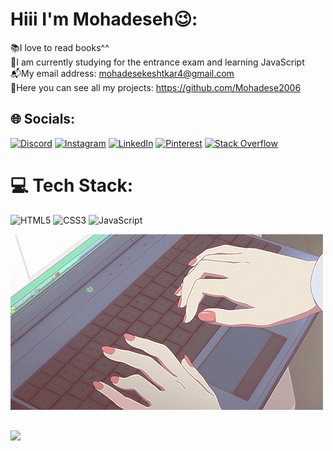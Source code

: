 
# Hiii I'm Mohadeseh😉:
📚I love to read books^^<br>🌱I am currently studying for the entrance exam and learning JavaScript<br>📬My email address: mohadesekeshtkar4@gmail.com<br>🌚Here you can see all my projects: https://github.com/Mohadese2006<br>


## 🌐 Socials:
[![Discord](https://img.shields.io/badge/Discord-%237289DA.svg?logo=discord&logoColor=white)](https://discord.gg/<@1070171214036877324>) [![Instagram](https://img.shields.io/badge/Instagram-%23E4405F.svg?logo=Instagram&logoColor=white)](https://instagram.com/@stackbit.ir) [![LinkedIn](https://img.shields.io/badge/LinkedIn-%230077B5.svg?logo=linkedin&logoColor=white)](https://linkedin.com/in/www.linkedin.com/in/mohadesekeshtkar2006) [![Pinterest](https://img.shields.io/badge/Pinterest-%23E60023.svg?logo=Pinterest&logoColor=white)](https://pinterest.com/@mohadesekeshtkar4) [![Stack Overflow](https://img.shields.io/badge/-Stackoverflow-FE7A16?logo=stack-overflow&logoColor=white)](https://stackoverflow.com/users/https://stackoverflow.com/users/22197809/mohadese-keshtkar)


# 💻 Tech Stack:
![HTML5](https://img.shields.io/badge/html5-%23E34F26.svg?style=for-the-badge&logo=html5&logoColor=white) ![CSS3](https://img.shields.io/badge/css3-%231572B6.svg?style=for-the-badge&logo=css3&logoColor=white) ![JavaScript](https://img.shields.io/badge/javascript-%23323330.svg?style=for-the-badge&logo=javascript&logoColor=%23F7DF1E)



<img align="center" src="img/d85d4581632bcf7f14a4bab4914f5d1e.gif">

[![](https://visitcount.itsvg.in/api?id=Mohadese-Keshtkar&icon=5&color=11)](https://visitcount.itsvg.in)
---
<!-- Proudly created with GPRM ( https://gprm.itsvg.in ) -->

